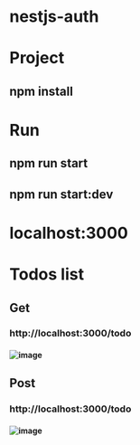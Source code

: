 # nestjs-auth

# Project
## npm install
##
##
# Run
## npm run start
## npm run start:dev
##
##
# localhost:3000
##
##
# Todos list
## Get
### http://localhost:3000/todo
#### ![image](https://user-images.githubusercontent.com/52547252/116157609-8b551100-a6ed-11eb-9f48-792cddc1ab71.png)
##
## Post
### http://localhost:3000/todo
#### ![image](https://user-images.githubusercontent.com/52547252/116158051-48e00400-a6ee-11eb-89db-01cac41671e4.png)
##
##



